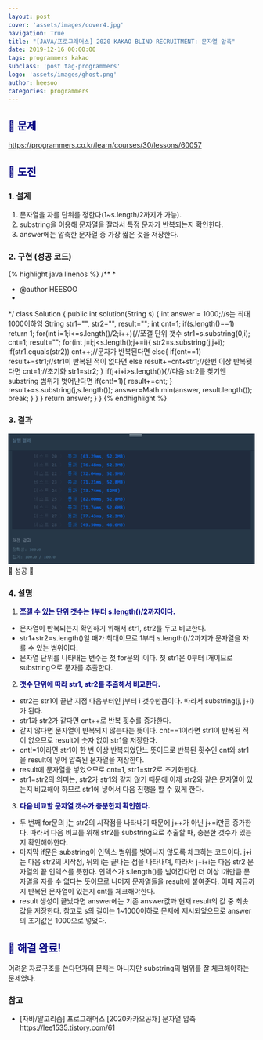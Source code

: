 ```yaml
---
layout: post
cover: 'assets/images/cover4.jpg'
navigation: True
title: "[JAVA/프로그래머스] 2020 KAKAO BLIND RECRUITMENT: 문자열 압축"
date: 2019-12-16 00:00:00
tags: programmers kakao
subclass: 'post tag-programmers'
logo: 'assets/images/ghost.png'
author: heesoo
categories: programmers
---
```

## <span style="color:navy">👀 문제</span>
<https://programmers.co.kr/learn/courses/30/lessons/60057>

## <span style="color:navy">👊 도전</span>

### 1. 설계
1. 문자열을 자를 단위를 정한다(1~s.length/2까지가 가능).
2. substring을 이용해 문자열을 잘라서 특정 문자가 반복되는지 확인한다.
3. answer에는 압축한 문자열 중 가장 짧은 것을 저장한다.


### 2. 구현 (성공 코드)
{% highlight java linenos %}
/**
 *
 * @author HEESOO
 *
 */
 class Solution {
    public int solution(String s) {
        int answer = 1000;//s는 최대 1000이하임
        String str1="", str2="", result="";
        int cnt=1;
        if(s.length()==1) return 1;
        for(int i=1;i<=s.length()/2;i++){//쪼갤 단위 갯수
            str1=s.substring(0,i);
            cnt=1;
            result="";
            for(int j=i;j<s.length();j+=i){
                str2=s.substring(j,j+i);
                if(str1.equals(str2)) cnt++;//문자가 반복된다면
                else{
                    if(cnt==1) result+=str1;//str1이 반복된 적이 없다면
                    else result+=cnt+str1;//한번 이상 반복됏다면
                    cnt=1;//초기화
                    str1=str2;
                }
                if(j+i+i>s.length()){//다음 str2를 찾기엔 substring 범위가 벗어난다면
                    if(cnt!=1){
                        result+=cnt;
                    }
                    result+=s.substring(j,s.length());
                    answer=Math.min(answer, result.length());
                    break;
                }
            }
        }
        return answer;
    }
}
 {% endhighlight %}

### 3. 결과
![실행결과](./assets/images/191216_1.PNG)
🤟 성공 🤟

### 4. 설명
1. **<span style="color:navy">쪼갤 수 있는 단위 갯수는 1부터 s.length()/2까지이다.</span>**
- 문자열이 반복되는지 확인하기 위해서 str1, str2를 두고 비교한다.
- str1+str2=s.length()일 때가 최대이므로 1부터 s.length()/2까지가 문자열을 자를 수 있는 범위이다.
- 문자열 단위를 나타내는 변수는 첫 for문의 i이다. 첫 str1은 0부터 i개이므로 substring으로 문자를 추출한다.
2. **<span style="color:navy">갯수 단위에 따라 str1, str2를 추출해서 비교한다.</span>**
- str2는 str1이 끝난 지점 다음부터인 j부터 i 갯수만큼이다. 따라서 substring(j, j+i)가 된다.
- str1과 str2가 같다면 cnt++로 반복 횟수를 증가한다.
- 같지 않다면 문자열이 반복되지 않는다는 뜻이다. cnt==1이라면 str1이 반복된 적이 없으므로 result에 숫자 없이 str1을 저장한다.
- cnt!=1이라면 str1이 한 번 이상 반복되었단느 뜻이므로 반복된 횟수인 cnt와 str1을 result에 넣어 압축된 문자열을 저장한다.
- result에 문자열을 넣었으므로 cnt=1, str1=str2로 초기화한다.
- str1=str2의 의미는, str2가 str1와 같지 않기 때문에 이제 str2와 같은 문자열이 있는지 비교해야 하므로 str1에 넣어서 다음 진행을 할 수 있게 한다.
3. **<span style="color:navy">다음 비교할 문자열 갯수가 충분한지 확인한다.</span>**
- 두 번째 for문의 j는 str2의 시작점을 나타내기 때문에 j++가 아닌 j+=i만큼 증가한다. 따라서 다음 비교를 위해 str2를 substring으로 추출할 때, 충분한 갯수가 있는지 확인해야한다.
- 마지막 if문은 substring이 인덱스 범위를 벗어나지 않도록 체크하는 코드이다. j+i는 다음 str2의 시작점, 뒤의 i는 끝나는 점을 나타내며, 따라서 j+i+i는 다음 str2 문자열의 끝 인덱스를 뜻한다. 인덱스가 s.length()를 넘어간다면 더 이상 i개만큼 문자열을 자를 수 없다는 뜻이므로 나머지 문자열들을 result에 붙여준다. 이때 지금까지 반복된 문자열이 있는지 cnt를 체크해야한다.
- result 생성이 끝났다면 answer에는 기존 answer값과 현재 result의 값 중 최솟값을 저장한다. 참고로 s의 길이는 1~1000이하로 문제에 제시되었으므로 answer의 초기값은 1000으로 넣었다.

## <span style="color:navy">👏 해결 완료!</span>
어려운 자료구조를 쓴다던가의 문제는 아니지만 substring의 범위를 잘 체크해야하는 문제였다.

### 참고
- [자바/알고리즘] 프로그래머스 [2020카카오공채] 문자열 압축 <https://lee1535.tistory.com/61>
